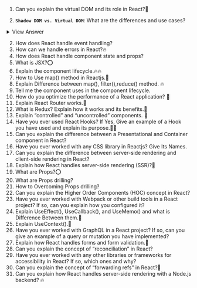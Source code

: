 1. Can you explain the virtual DOM and its role in React?💯

18. **`Shadow DOM vs. Virtual DOM`**: What are the differences and use cases?

<details>
<summary>View Answer</summary>

_Shadow Dom_:

- offers encapsulation for DOM and CSS. It allows for the creation of a separate DOM tree with its styles and scripts which is attached to an element but doesn't interfere with the main Document's DOM.

_Uses_: Shadow DOM is used when you want to create reusable and isolated components.

- It's beneficial for widget development, plugins or any scenario where you don't want your component's internals to clash with the surrounding environment.
- Since the Shadow DOM is isolated from the main document, **changes made inside a shadow tree do not directly affect the main document's DOM**.

```js
const element = document.getElementById('myElement');
const shadowRoot = element.attachShadow({ mode: 'open' });
shadowRoot.innerHTML = `<style>p { color: red; }</style><p>Hello, Shadow DOM!</p>`;
```

_Virtual Dom_:

- Is Virtual representation of a UI kept in memory and synced with the `real DOM` through a process called reconciliation. Technique popular in React

**Differences:** Virtual DOM provides a way to update the view in a more optimized and efficient manner. Instead of making direct changes to the real DOM (which can be slow) changes are made to the virtual DOM, which then calculates the diff between the current and the new state and updates the real DOM in a minimal way.

**Not Native**: Virtual DOM is not a web standard. It's a technique used by specific libraries and frameworks

**Use Cases**: Virtual DOM is beneficial in scenarios where frequent updates to the UI can lead to the performance bottlenecks. Virtual DOM ensures a smoother User Experience.

**Summary**:

_Shadow DOM_: is about encapsulation, isolating components and their styles/scripts from the main document to prevent conflicts and leaks

_V Dom_: is about performance: optimizing the way the UI updates by minimizing direct interactions with the real DOM.

- If you're building a reusable widget or component that you want to remain isolated from the surrounding env, consider using Shadow DOM.

- If you're developing a dynamic web app where the UI changes frequently and you want to optimized those updates, consider using a library or framework that employs VDom like React.

</details>




2. How does React handle event handling?
3. How can we handle errors in React?🔥
4. How does React handle component state and props?
5. What is JSX?⭕
6. Explain the component lifecycle.🔥🔥
7. How to Use map() method in Reactjs.💯
8. Explain Difference between map(), filter(),reduce() method. 🔥
9.  Tell me the component uses in the component lifecycle.
10. How do you optimize the performance of a React application? 💯
11. Explain React Router works.💯
12. What is Redux? Explain how it works and its benefits.💯
13. Explain “controlled” and “uncontrolled” components. 🔴
14. Have you ever used React Hooks? If Yes, Give an example of a Hook you have used and explain its purpose.🔴🔴
15. Can you explain the difference between a Presentational and Container component in React?
16. Have you ever worked with any CSS library in Reactjs? Give Its Names.
17. Can you explain the difference between server-side rendering and client-side rendering in React?
18. Explain how React handles server-side rendering (SSR)?🔴
19. What are Props?⭕
20. What are Props drilling?
21. How to Overcoming Props drilling?
22. Can you explain the Higher Order Components (HOC) concept in React?
23. Have you ever worked with Webpack or other build tools in a React project? If so, can you explain how you configured it?
24. Explain UseEffect(), UseCallback(), and UseMemo() and what is Difference Between them.💯
25. Explain UseContext().💯
26. Have you ever worked with GraphQL in a React project? If so, can you give an example of a query or mutation you have implemented?
27. Explain how React handles forms and form validation.💯
28. Can you explain the concept of “reconciliation” in React?
29. Have you ever worked with any other libraries or frameworks for accessibility in React? If so, which ones and why?
30. Can you explain the concept of “forwarding refs” in React?🔴
31. Can you explain how React handles server-side rendering with a Node.js backend? 🔥
